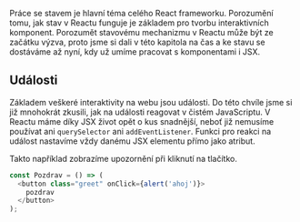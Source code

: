 Práce se stavem je hlavní téma celého React frameworku. Porozumění tomu, jak stav v Reactu funguje je základem pro tvorbu interaktivních komponent. Porozumět stavovému mechanizmu v Reactu může být ze začátku výzva, proto jsme si dali v této kapitola na čas a ke stavu se dostáváme až nyní, kdy už umíme pracovat s komponentami i JSX.

## Události

Základem veškeré interaktivity na webu jsou události. Do této chvíle jsme si již mnohokrát zkusili, jak na události reagovat v čistém JavaScriptu. V Reactu máme díky JSX život opět o kus snadnější, neboť již nemusíme používat ani `querySelector` ani `addEventListener`. Funkci pro reakci na událost nastavíme vždy danému JSX elementu přímo jako atribut.

Takto například zobrazíme upozornění při kliknutí na tlačítko.

```js
const Pozdrav = () => (
  <button class="greet" onClick={alert('ahoj')}>
    pozdrav
  </button>
);
```
